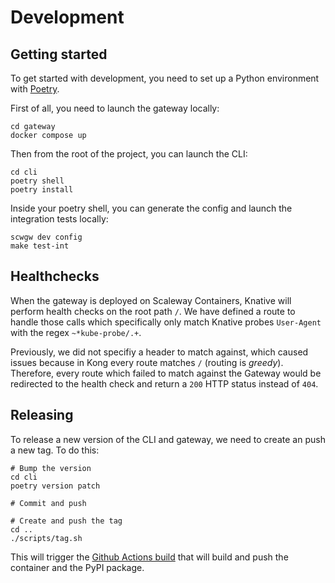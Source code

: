 # Development

## Getting started

To get started with development, you need to set up a Python environment with [Poetry](https://python-poetry.org/docs/).

First of all, you need to launch the gateway locally:

```console
cd gateway
docker compose up
```

Then from the root of the project, you can launch the CLI:

```console
cd cli
poetry shell
poetry install
```

Inside your poetry shell, you can generate the config and launch the integration tests locally:

```
scwgw dev config
make test-int
```

## Healthchecks

When the gateway is deployed on Scaleway Containers, Knative will perform health checks on the root path `/`. We have defined a route to handle those calls which specifically only match Knative probes `User-Agent` with the regex `~*kube-probe/.+`.

Previously, we did not specifiy a header to match against, which caused issues because in Kong every route matches `/` (routing is _greedy_). Therefore, every route which failed to match against the Gateway would be redirected to the health check and return a `200` HTTP status instead of `404`.

## Releasing

To release a new version of the CLI and gateway, we need to create an push a new tag. To do this:

```
# Bump the version
cd cli
poetry version patch

# Commit and push

# Create and push the tag
cd ..
./scripts/tag.sh
```

This will trigger the [Github Actions build](https://github.com/scaleway/serverless-gateway/actions/runs) that will build and push the container and the PyPI package.
